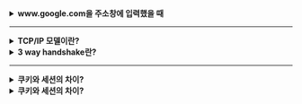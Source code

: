 <details>
    <summary><b>www.google.com을 주소창에 입력했을 때</b></summary>
</details>

---

<details>
    <summary><b>TCP/IP 모델이란?</b></summary>
</details>

<details>
    <summary><b>3 way handshake란?</b></summary>
</details>

---

<details>
    <summary><b>쿠키와 세션의 차이?</b></summary>
</details>

<details>
    <summary><b>쿠키와 세션의 차이?</b></summary>
</details>
